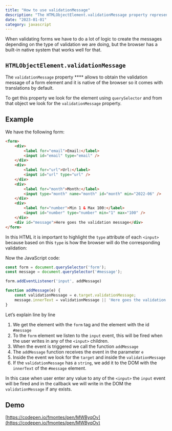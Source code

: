 ```yaml
---
title: "How to use validationMessage"
description: "The HTMLObjectElement.validationMessage property represents an error message displayed if an object element is not valid, or an empty string if it is valid. It is used to implement custom error messages for form validation."
date: "2023-01-01"
category: javascript
---
```



When validating forms we have to do a lot of logic to create the messages depending on the type of validation we are doing, but the browser has a built-in native system that works well for that.

## **`HTMLObjectElement.validationMessage`**

The `validationMessage` property **** allows to obtain the validation message of a form element and it is native of the browser so it comes with translations by default.

To get this property we look for the element using `querySelector` and from that object we look for the `validationMessage` property.

## Example

We have the following form:

```html
<form>
    <div>
        <label for="email">Email:</label>
        <input id="email" type="email" />
    </div>
    <div>
        <label for="url">Url:</label>
        <input id="url" type="url" />
    </div>
    <div>
        <label for="month">Month:</label>
        <input type="month" name="month" id="month" min="2022-06" />
    </div>
    <div>
        <label for="number">Min 1 & Max 100:</label>
        <input id="number" type="number" min="1" max="100" />
    </div>
    <div id="message">Here goes the validation message</div>
</form>
```

In this HTML it is important to highlight the `type` attribute of each `<input>` because based on this `type` is how the browser will do the corresponding validation:

Now the JavaScript code:

```jsx
const form = document.querySelector('form');
const message = document.querySelector('#message');

form.addEventListener('input', addMessage)

function addMessage(e) {
    const validationMessage = e.target.validationMessage;
    message.innerText = validationMessage || 'Here goes the validation message'
}
```

Let’s explain line by line

1. We get the element with the `form` tag and the element with the id `#message`
2. To the `form` element we listen to the `input` event, this will be fired when the user writes in any of the `<input>` children.
3. When the event is triggered we call the function `addMessage`
4. The `addMessage` function receives the event in the parameter `e`
5. Inside the event we look for the `target` and inside the `validationMessage`
6. If the `validationMessage` has a `string`, we add it to the DOM with the `innerText` of the `#message` element.

In this case when user enter any value to any of the `<input>` the `input` event will be fired and in the callback we will write in the DOM the `validationMessage` if any exists.

## Demo

[https://codepen.io/fmontes/pen/MWByqOv](https://codepen.io/fmontes/pen/MWByqOv)